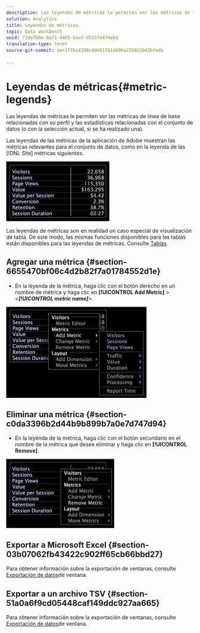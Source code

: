 ```yaml
---
description: Las leyendas de métricas le permiten ver las métricas de línea de base relacionadas con su perfil y las estadísticas relacionadas con el conjunto de datos (o con la selección actual, si se ha realizado una).
solution: Analytics
title: Leyendas de métricas
topic: Data workbench
uuid: 72de7b0e-0a71-4465-baaf-d515fe474e0d
translation-type: tm+mt
source-git-commit: aec1f7b14198cdde91f61d490a235022943bfedb

---
```



# Leyendas de métricas{#metric-legends}

Las leyendas de métricas le permiten ver las métricas de línea de base relacionadas con su perfil y las estadísticas relacionadas con el conjunto de datos (o con la selección actual, si se ha realizado una).

Las leyendas de las métricas de la aplicación de Adobe muestran las métricas relevantes para el conjunto de datos, como en la leyenda de las [!DNL Site] métricas siguientes.

![](assets/lgd_MetricLegend.png)

Las leyendas de métricas son en realidad un caso especial de visualización de tabla. De este modo, las mismas funciones disponibles para las tablas están disponibles para las leyendas de métricas. Consulte [Tablas](../../../../home/c-get-started/c-analysis-vis/c-tables/c-tables.md#concept-c632cb8ad9724f90ac5c294d52ae667f).

## Agregar una métrica {#section-6655470bf06c4d2b82f7a01784552d1e}

* En la leyenda de la métrica, haga clic con el botón derecho en un nombre de métrica y haga clic en **[!UICONTROL Add Metric]** > *&lt;**[!UICONTROL metric name]**>*.

![](assets/lgd_MetricLegend_addMetric.png)

## Eliminar una métrica {#section-c0da3396b2d44b9b899b7a0e7d747d94}

* En la leyenda de la métrica, haga clic con el botón secundario en el nombre de la métrica que desee eliminar y haga clic en **[!UICONTROL Remove]**.

![](assets/lgd_MetricLegend_removeMetric.png)

## Exportar a Microsoft Excel {#section-03b07062fb43422c902ff65cb66bbd27}

Para obtener información sobre la exportación de ventanas, consulte [Exportación de datos](../../../../home/c-get-started/c-wk-win-wksp/c-exp-win-data.md#concept-8df61d64ed434cc5a499023c44197349)de ventana.

## Exportar a un archivo TSV {#section-51a0a6f9cd05448caf149ddc927aa665}

Para obtener información sobre la exportación de ventanas, consulte [Exportación de datos](../../../../home/c-get-started/c-wk-win-wksp/c-exp-win-data.md#concept-8df61d64ed434cc5a499023c44197349)de ventana.
